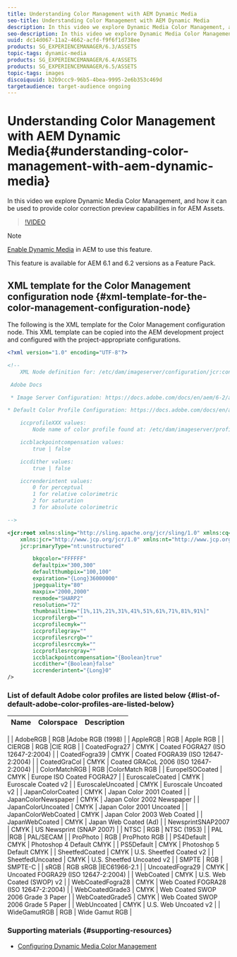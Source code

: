 ```yaml
---
title: Understanding Color Management with AEM Dynamic Media
seo-title: Understanding Color Management with AEM Dynamic Media
description: In this video we explore Dynamic Media Color Management, and how it can be used to provide color correction preview capabilities in for AEM Assets.
seo-description: In this video we explore Dynamic Media Color Management, and how it can be used to provide color correction preview capabilities in for AEM Assets.
uuid: dc14d067-11a2-4662-acfd-f9f6f1d738ee
products: SG_EXPERIENCEMANAGER/6.3/ASSETS
topic-tags: dynamic-media
products: SG_EXPERIENCEMANAGER/6.4/ASSETS
products: SG_EXPERIENCEMANAGER/6.5/ASSETS
topic-tags: images
discoiquuid: b2b9ccc9-96b5-4bea-9995-2e6b353c469d
targetaudience: target-audience ongoing
---
```


# Understanding Color Management with AEM Dynamic Media{#understanding-color-management-with-aem-dynamic-media}

In this video we explore Dynamic Media Color Management, and how it can be used to provide color correction preview capabilities in for AEM Assets.

>[!VIDEO](https://video.tv.adobe.com/v/16792/?quality=9)

>[!NOTE]
>
>[Enable Dynamic Media](https://docs.adobe.com/docs/en/aem/6-0/administer/integration/dynamic-media/enabling-dynamic-media.html) in AEM to use this feature.

This feature is available for AEM 6.1 and 6.2 versions as a Feature Pack.

## XML template for the Color Management configuration node {#xml-template-for-the-color-management-configuration-node}

The following is the XML template for the Color Management configuration node. This XML template can be copied into the AEM development project and configured with the project-appropriate configurations.

```xml
<?xml version="1.0" encoding="UTF-8"?>

<!--
    XML Node definition for: /etc/dam/imageserver/configuration/jcr:content/settings

 Adobe Docs

 * Image Server Configuration: https://docs.adobe.com/docs/en/aem/6-2/administer/content/dynamic-media/config-dynamic.html#Configuring%20Dynamic%20Media%20Image%20Settings

* Default Color Profile Configuration: https://docs.adobe.com/docs/en/aem/6-1/administer/content/dynamic-media/config-dynamic.html#Configuring%20the%20default%20color%20profiles

    iccprofileXXX values:
        Node name of color profile found at: /etc/dam/imageserver/profiles

    iccblackpointcompensation values:
        true | false

    iccdither values:
        true | false

    iccrenderintent values:
        0 for perceptual
        1 for relative colorimetric
        2 for saturation
        3 for absolute colorimetric

-->

<jcr:root xmlns:sling="http://sling.apache.org/jcr/sling/1.0" xmlns:cq="http://www.day.com/jcr/cq/1.0"
    xmlns:jcr="http://www.jcp.org/jcr/1.0" xmlns:nt="http://www.jcp.org/jcr/nt/1.0"
    jcr:primaryType="nt:unstructured"

        bkgcolor="FFFFFF"
        defaultpix="300,300"
        defaultthumbpix="100,100"
        expiration="{Long}36000000"
        jpegquality="80"
        maxpix="2000,2000"
        resmode="SHARP2"
        resolution="72"
        thumbnailtime="[1%,11%,21%,31%,41%,51%,61%,71%,81%,91%]"
        iccprofilergb=""
        iccprofilecmyk=""
        iccprofilegray=""
        iccprofilesrcrgb=""
        iccprofilesrccmyk=""
        iccprofilesrcgray=""
        iccblackpointcompensation="{Boolean}true"
        iccdither="{Boolean}false"
        iccrenderintent="{Long}0"
/>

```

### List of default Adobe color profiles are listed below {#list-of-default-adobe-color-profiles-are-listed-below}

| Name |Colorspace |Description |
|---|---|---|
| 
| AdobeRGB | RGB  |Adobe RGB (1998) |
| AppleRGB | RGB | Apple RGB |
| CIERGB | RGB  |CIE RGB |
| CoatedFogra27 | CMYK | Coated FOGRA27 (ISO 12647-2:2004) |
| CoatedFogra39 | CMYK | Coated FOGRA39 (ISO 12647-2:2004) |
| CoatedGraCol | CMYK | Coated GRACoL 2006 (ISO 12647-2:2004) |
| ColorMatchRGB | RGB  |ColorMatch RGB |
| EuropeISOCoated | CMYK | Europe ISO Coated FOGRA27 |
| EuroscaleCoated | CMYK | Euroscale Coated v2 |
| EuroscaleUncoated | CMYK | Euroscale Uncoated v2 |
| JapanColorCoated | CMYK | Japan Color 2001 Coated |
| JapanColorNewspaper | CMYK | Japan Color 2002 Newspaper |
| JapanColorUncoated | CMYK | Japan Color 2001 Uncoated |
| JapanColorWebCoated | CMYK | Japan Color 2003 Web Coated |
| JapanWebCoated | CMYK | Japan Web Coated (Ad) |
| NewsprintSNAP2007 | CMYK | US Newsprint (SNAP 2007) |
| NTSC | RGB | NTSC (1953) |
| PAL  |RGB | PAL/SECAM |
| ProPhoto | RGB | ProPhoto RGB |
| PS4Default | CMYK | Photoshop 4 Default CMYK |
| PS5Default | CMYK | Photoshop 5 Default CMYK |
| SheetfedCoated | CMYK | U.S. Sheetfed Coated v2 |
| SheetfedUncoated | CMYK | U.S. Sheetfed Uncoated v2 |
| SMPTE | RGB | SMPTE-C |
| sRGB | RGB sRGB  |IEC61966-2.1 |
| UncoatedFogra29 | CMYK | Uncoated FOGRA29 (ISO 12647-2:2004) |
| WebCoated | CMYK | U.S. Web Coated (SWOP) v2  |
| WebCoatedFogra28 | CMYK | Web Coated FOGRA28 (ISO 12647-2:2004) |
| WebCoatedGrade3 | CMYK | Web Coated SWOP 2006 Grade 3 Paper |
| WebCoatedGrade5 | CMYK | Web Coated SWOP 2006 Grade 5 Paper |
| WebUncoated | CMYK | U.S. Web Uncoated v2 |
| WideGamutRGB | RGB | Wide Gamut RGB |

### Supporting materials {#supporting-resources}

* [Configuring Dynamic Media Color Management](https://helpx.adobe.com/experience-manager/6-5/assets/using/config-dynamic.html#ConfiguringDynamicMediaColorManagement)

